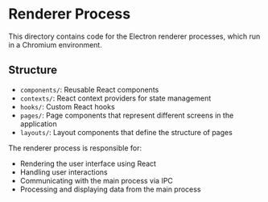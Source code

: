 # Renderer Process

This directory contains code for the Electron renderer processes, which run in a Chromium environment.

## Structure

- `components/`: Reusable React components
- `contexts/`: React context providers for state management
- `hooks/`: Custom React hooks
- `pages/`: Page components that represent different screens in the application
- `layouts/`: Layout components that define the structure of pages

The renderer process is responsible for:
- Rendering the user interface using React
- Handling user interactions
- Communicating with the main process via IPC
- Processing and displaying data from the main process
